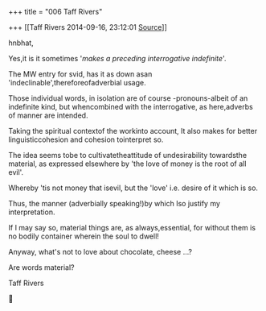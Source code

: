 +++
title = "006 Taff Rivers"

+++
[[Taff Rivers	2014-09-16, 23:12:01 [Source](https://groups.google.com/g/samskrita/c/XOelLTCpBv4)]]



hnbhat,

  



 Yes,it is it sometimes '*makes a preceding interrogative indefinite*'.

  

The MW entry for svid, has it as down asan 'indeclinable',thereforeofadverbial usage.

  

  

Those individual words, in isolation are of course -pronouns-albeit of an indefinite kind, but whencombined with the interrogative, as here,adverbs of manner are intended.

  

Taking the spiritual contextof the workinto account, It also makes for better linguisticcohesion and cohesion tointerpret so.

  

The idea seems tobe to cultivatetheattitude of undesirability towardsthe material, as expressed elsewhere by 'the love of money is the root of all evil'.

  

Whereby 'tis not money that isevil, but the 'love' i.e. desire of it which is so.

  

Thus, the manner (adverbially speaking!)by which Iso justify my interpretation.

  

  

If I may say so, material things are, as always,essential, for without them is no bodily container wherein the soul to dwell!

  

Anyway, what's not to love about chocolate, cheese ...?

  

Are words material?



  

 Taff Rivers



